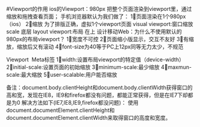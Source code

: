 #Viewport的作用
ios的Viewport：980px
把整个页面渲染到viewport里，通过缩放和拖拽查看页面；
手机浏览器默认为我们做了：
1⃣️页面渲染在1个980px（ios）
2⃣️缩放
为了排版正确，虚拟1个viewport页面
visual viewport:窗口缩放 scale 底层
layout viewport:布局 在上 
设计移动Web：为什么不使用默认的980px的布局viewport？
1⃣️宽度不可控
2⃣️页面缩小版显示，交互不友好
3⃣️有缩放，缩放后又有滚动
4⃣️font-size为40等于PC上12px同等无力太少，不规范

Viewport  Meta标签
<meta name="viewport" content="name=value,...">
1⃣️width:设置布局viewport的特定值（device-width）
2⃣️initial-scale:设置页面的初始缩放
3⃣️minimum-scale:最少缩放
4⃣️maxmun-scale:最大缩放
5⃣️user-scalable:用户能否缩放




备注：document.body.clientHeight和document.body.clientWidth获得窗口的高和宽，发现在IE8，IE9和firefox都没有问题，都能正常获得，但是在IE7下却都是为0
解决方法如下(IE7,IE8,IE9,firefox都没问题)：
    使用document.documentElement.clientHeight和document.documentElement.clientWidth来取得窗口的高度和宽度。

